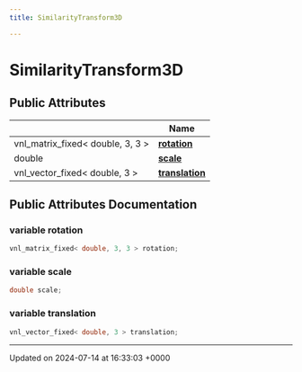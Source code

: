 ```yaml
---
title: SimilarityTransform3D

---
```


# SimilarityTransform3D





## Public Attributes

|                | Name           |
| -------------- | -------------- |
| vnl_matrix_fixed< double, 3, 3 > | **[rotation](../Classes/structSimilarityTransform3D.md#variable-rotation)**  |
| double | **[scale](../Classes/structSimilarityTransform3D.md#variable-scale)**  |
| vnl_vector_fixed< double, 3 > | **[translation](../Classes/structSimilarityTransform3D.md#variable-translation)**  |

## Public Attributes Documentation

### variable rotation

```cpp
vnl_matrix_fixed< double, 3, 3 > rotation;
```


### variable scale

```cpp
double scale;
```


### variable translation

```cpp
vnl_vector_fixed< double, 3 > translation;
```


-------------------------------

Updated on 2024-07-14 at 16:33:03 +0000